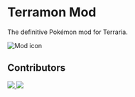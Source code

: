 # Terramon Mod

The definitive Pokémon mod for Terraria.

![Mod icon](https://raw.githubusercontent.com/nsfury/Terramon/main/icon.png)

## Contributors
<a href="https://github.com/nsfury">
  <img src="https://github.com/nsfury.png?size=50">
</a>
<a href="https://github.com/InfinaMii">
  <img src="https://github.com/InfinaMii.png?size=50">
</a>
